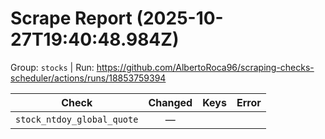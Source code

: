# Scrape Report (2025-10-27T19:40:48.984Z)

Group: `stocks`  |  Run: https://github.com/AlbertoRoca96/scraping-checks-scheduler/actions/runs/18853759394

| Check | Changed | Keys | Error |
|---|:---:|:--|:--|
| `stock_ntdoy_global_quote` | — |  |  |
